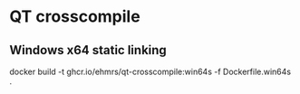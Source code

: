 # QT crosscompile

## Windows x64 static linking
docker build -t  ghcr.io/ehmrs/qt-crosscompile:win64s -f Dockerfile.win64s .